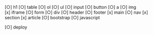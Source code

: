 [○] h1
[○] table
[○] ol
[○] ul
[○] input
[○] button
[○] a
[○] img  
[x] iframe
[○] form 
[○] div
[○] header
[○] footer 
[x] main
[○] nav
[x] section
[x] article
[○] bootstrap
[○] javascript

[○] deploy


